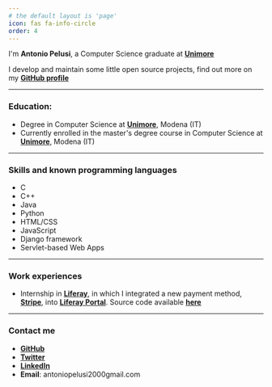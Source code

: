 ```yaml
---
# the default layout is 'page'
icon: fas fa-info-circle
order: 4
---
```


I'm **Antonio Pelusi**, a Computer Science graduate at [**Unimore**](https://www.unimore.it/)

I develop and maintain some little open source projects, find out more on my [**GitHub profile**](https://github.com/antoniopelusi)

---

### Education:
- Degree in Computer Science at [**Unimore**](https://www.unimore.it/), Modena (IT)
- Currently enrolled in the master's degree course in Computer Science at [**Unimore**](https://www.unimore.it/), Modena (IT)

---

### Skills and known programming languages
- C
- C++
- Java
- Python
- HTML/CSS
- JavaScript
- Django framework
- Servlet-based Web Apps

---
### Work experiences
- Internship in [**Liferay**](https://www.liferay.com/), in which I integrated a new payment method, [**Stripe**](https://stripe.com/), into [**Liferay Portal**](https://github.com/liferay/liferay-portal). Source code available [**here**](https://github.com/antoniopelusi/liferay-portal)

---
### Contact me
- [**GitHub**](https://github.com/antoniopelusi)
- [**Twitter**](https://twitter.com/antopelusi)
- [**LinkedIn**](https://www.linkedin.com/in/antoniopelusi/)
- **Email**: antoniopelusi2000gmail.com

